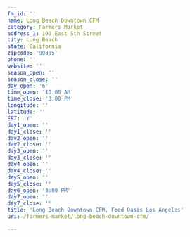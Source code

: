 ```yaml
---
fm_id: ''
name: Long Beach Downtown CFM
category: Farmers Market
address_1: 199 East 5th Street
city: Long Beach
state: California
zipcode: '90805'
phone: ''
website: ''
season_open: ''
season_close: ''
day_open: '6'
time_open: '10:00 AM'
time_close: '3:00 PM'
longitude: ''
latitude: ''
EBT: 'Y'
day1_open: ''
day1_close: ''
day2_open: ''
day2_close: ''
day3_open: ''
day3_close: ''
day4_open: ''
day4_close: ''
day5_open: ''
day5_close: ''
day6_open: '3:00 PM'
day7_open: ''
day7_close: ''
title: 'Long Beach Downtown CFM, Food Oasis Los Angeles'
uri: /farmers-market/long-beach-downtown-cfm/

---
```

